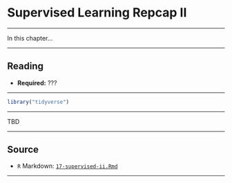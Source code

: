 # Supervised Learning Repcap II



***

In this chapter...

***

## Reading

- **Required:** ???

***


```r
library("tidyverse")
```

***

TBD

***

## Source

- `R` Markdown: [`17-supervised-ii.Rmd`](17-supervised-ii.Rmd)

***
